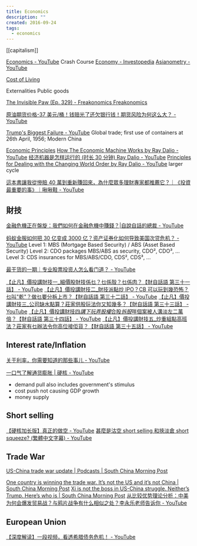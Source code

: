 ```yaml
---
title: Economics
description: ""
created: 2016-09-24
tags:
  - economics
---
```


[[capitalism]]

[Economics - YouTube](https://www.youtube.com/playlist?list=PL8dPuuaLjXtPNZwz5_o_5uirJ8gQXnhEO) Crash Course
[Economy - Investopedia](https://www.investopedia.com/economy-4689801)
[Asianometry - YouTube](https://www.youtube.com/channel/UC1LpsuAUaKoMzzJSEt5WImw)

[Cost of Living](https://www.expatistan.com/cost-of-living)

Externalities
Public goods

[The Invisible Paw (Ep. 329) - Freakonomics Freakonomics](http://freakonomics.com/podcast/animal-economics/)

[原油期货价格-37 美元/桶！钱赔光了还欠银行钱！期货风险为何这么大？ - YouTube](https://www.youtube.com/watch?v=ii1fTxhD_D0)

[Trump's Biggest Failure - YouTube](https://www.youtube.com/watch?v=hhMAt3BluAU) Global trade; first use of containers at 26th April, 1956; Modern China

[Economic Principles](https://www.economicprinciples.org/)
[How The Economic Machine Works by Ray Dalio - YouTube](https://www.youtube.com/watch?v=PHe0bXAIuk0)
[经济机器是怎样运行的 (时长 30 分钟) Ray Dalio - YouTube](https://www.youtube.com/watch?v=rFV7wdEX-Mo)
[Principles for Dealing with the Changing World Order by Ray Dalio - YouTube](https://www.youtube.com/watch?v=xguam0TKMw8) larger cycle

[這本書讓我從慘賠 40 萬到重新賺回來，為什麼眾多理財專家都推薦它？｜《投資最重要的事》｜啾啾鞋 - YouTube](https://www.youtube.com/watch?v=9oV47AeaYmw)

## 財技

[金融危機正在盤旋：我們如何在金融危機中賺錢？|自說自話的總裁 - YouTube](https://www.youtube.com/watch?v=vuqLqQtfrjg)

[蚂蚁金服如何把 30 亿变成 3000 亿？资产证券化如何导致美国次贷危机？ - YouTube](https://www.youtube.com/watch?v=JhSKLEkrV0c)
Level 1: MBS (Mortgage Based Security) / ABS (Asset Based Security)
Level 2: CDO packages MBS/ABS as security, CDO², CDO³, ...
Level 3: CDS insurances for MBS/ABS/CDO, CDS², CDS³, ...

[最干货的一期｜专业股票投资人怎么看门道？ - YouTube](https://www.youtube.com/watch?v=xnIYIpXKvNM)

[【止凡】價投講財技一\_細價股財技係乜？乜係殼？乜係肉？【財自話語 第三十一話】 - YouTube](https://www.youtube.com/watch?v=kdqXy_OjL30)
[【止凡】價投講財技二\_財技派點炒 IPO？CB 可以玩到幾恐怖？乜叫"乾"？做乜要分柝上市？【財自話語 第三十二話】 - YouTube](https://www.youtube.com/watch?v=_c6tQd9YSe4)
[【止凡】價投講財技三\_公司缺水點算？莊家供股玩法你又知幾多？【財自話語 第三十三話】 - YouTube](https://www.youtube.com/watch?v=AtZ4_t2zhag)
[【止凡】價投講財技四*講下玩弄股權*合股*拆股*咩個案被人溝淡左二萬倍？【財自話語 第三十四話】 - YouTube](https://www.youtube.com/watch?v=xrz22HL9nzE)
[【止凡】價投講財技五\_炒重組點高班法？莊家有乜辦法令你高位接佢貨？【財自話語 第三十五話】 - YouTube](https://www.youtube.com/watch?v=CKx6vmSLy5M&t=2s)

## Interest rate/Inflation

[关于利率，你需要知道的那些事儿 - YouTube](https://www.youtube.com/watch?v=u3Q9BpZOhP8)

[一口气了解通货膨胀 | 硬核 - YouTube](https://www.youtube.com/watch?v=vHUZVwvvP7o)

- demand pull
  also includes government's stimulus
- cost push
  not causing GDP growth
- money supply

## Short selling

[【硬核加长版】真正的做空 - YouTube](https://www.youtube.com/watch?v=--KnsLGfXWM)
[甚麼是沽空 short selling 和挾淡倉 short squeeze? (繁體中文字幕) - YouTube](https://www.youtube.com/watch?v=UEO4tm_n54k)

## Trade War

[US-China trade war update | Podcasts | South China Morning Post](https://www.scmp.com/podcasts/us-china-trade-war-update)

[One country is winning the trade war. It’s not the US and it’s not China | South China Morning Post](https://www.scmp.com/week-asia/opinion/article/3017498/one-country-winning-trade-war-its-not-us-and-its-not-china)
[Xi is not the boss in US-China struggle. Neither’s Trump. Here’s who is | South China Morning Post](https://www.scmp.com/week-asia/opinion/article/3016557/xi-not-boss-us-china-struggle-neithers-trump-heres-who)
[从比较优势理论分析：中美为何会爆发贸易战？与鸦片战争有什么相似之处？李永乐老师告诉你 - YouTube](https://www.youtube.com/watch?v=nwLqo83iqks)

## European Union

[【深度解读】一段视频，看透希腊债务危机！ - YouTube](https://www.youtube.com/watch?v=BcgyPJWclEw)
